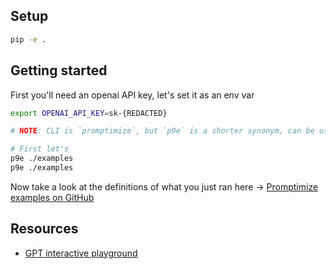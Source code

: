 ## Setup
```bash
pip -e .
```

## Getting started

First you'll need an openai API key, let's set it as an env var
```bash
export OPENAI_API_KEY=sk-{REDACTED}
```

```bash
# NOTE: CLI is `promptimize`, but `p9e` is a shorter synonym, can be used interchangibly

# First let's 
p9e ./examples
p9e ./examples

```

Now take a look at the definitions of what you just ran here ->
[Promptimize examples on GitHub](https://github.com/preset-io/promptimize/tree/master/examples)

## Resources
* [GPT interactive playground](https://platform.openai.com/playground/p/default-adv-tweet-classifier)
 
